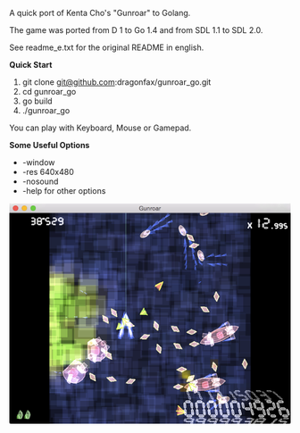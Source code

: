 A quick port of Kenta Cho's "Gunroar" to Golang.

The game was ported from D 1 to Go 1.4 and from SDL 1.1 to SDL 2.0.

See readme_e.txt for the original README in english.

**Quick Start**

1. git clone git@github.com:dragonfax/gunroar_go.git
2. cd gunroar_go
3. go build
4. ./gunroar_go

You can play with Keyboard, Mouse or Gamepad.

**Some Useful Options**

* -window
* -res 640x480
* -nosound
* -help for other options

![Screenshot](screenshot.png)
